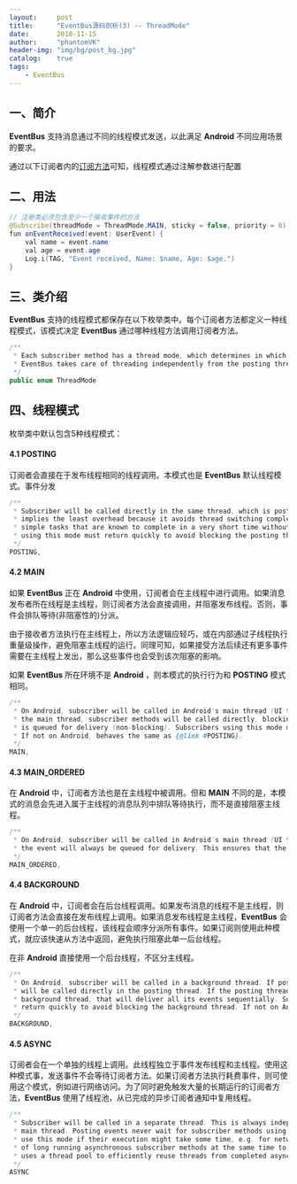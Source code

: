 ```yaml
---
layout:     post
title:      "EventBus源码剖析(3) -- ThreadMode"
date:       2018-11-15
author:     "phantomVK"
header-img: "img/bg/post_bg.jpg"
catalog:    true
tags:
    - EventBus
---
```


## 一、简介
__EventBus__ 支持消息通过不同的线程模式发送，以此满足 __Android__ 不同应用场景的要求。

通过以下订阅者内的[订阅方法](/2018/11/14/EventBus_1_Register/#21-订阅者)可知，线程模式通过注解参数进行配置

## 二、用法

```java
// 注册类必须包含至少一个接收事件的方法
@Subscribe(threadMode = ThreadMode.MAIN, sticky = false, priority = 0)
fun onEventReceived(event: UserEvent) {
    val name = event.name
    val age = event.age
    Log.i(TAG, "Event received, Name: $name, Age: $age.")
}
```

## 三、类介绍

__EventBus__ 支持的线程模式都保存在以下枚举类中。每个订阅者方法都定义一种线程模式，该模式决定 __EventBus__ 通过哪种线程方法调用订阅者方法。

```java
/**
 * Each subscriber method has a thread mode, which determines in which thread the method is to be called by EventBus.
 * EventBus takes care of threading independently from the posting thread.
 */
public enum ThreadMode
```

## 四、线程模式

枚举类中默认包含5种线程模式：

#### 4.1 POSTING

订阅者会直接在于发布线程相同的线程调用。本模式也是 __EventBus__ 默认线程模式。事件分发

```java
/**
 * Subscriber will be called directly in the same thread, which is posting the event. This is the default. Event delivery
 * implies the least overhead because it avoids thread switching completely. Thus this is the recommended mode for
 * simple tasks that are known to complete in a very short time without requiring the main thread. Event handlers
 * using this mode must return quickly to avoid blocking the posting thread, which may be the main thread.
 */
POSTING,
```

#### 4.2 MAIN

如果 __EventBus__ 正在 __Android__ 中使用，订阅者会在主线程中进行调用。如果消息发布者所在线程是主线程，则订阅者方法会直接调用，并阻塞发布线程。否则，事件会排队等待(非阻塞性的)分派。

由于接收者方法执行在主线程上，所以方法逻辑应轻巧，或在内部通过子线程执行重量级操作，避免阻塞主线程的运行。同理可知，如果接受方法后续还有更多事件需要在主线程上发出，那么这些事件也会受到该次阻塞的影响。

如果 __EventBus__ 所在环境不是 __Android__ ，则本模式的执行行为和 __POSTING__ 模式相同。

```java
/**
 * On Android, subscriber will be called in Android's main thread (UI thread). If the posting thread is
 * the main thread, subscriber methods will be called directly, blocking the posting thread. Otherwise the event
 * is queued for delivery (non-blocking). Subscribers using this mode must return quickly to avoid blocking the main thread.
 * If not on Android, behaves the same as {@link #POSTING}.
 */
MAIN,
```

#### 4.3 MAIN_ORDERED

在 __Android__ 中，订阅者方法也是在主线程中被调用。但和 __MAIN__ 不同的是，本模式的消息会先进入属于主线程的消息队列中排队等待执行，而不是直接阻塞主线程。

```java
/**
 * On Android, subscriber will be called in Android's main thread (UI thread). Different from {@link #MAIN},
 * the event will always be queued for delivery. This ensures that the post call is non-blocking.
 */
MAIN_ORDERED,
```

#### 4.4 BACKGROUND

在 __Android__ 中，订阅者会在后台线程调用。如果发布消息的线程不是主线程，则订阅者方法会直接在发布线程上调用。如果消息发布线程是主线程，__EventBus__ 会使用一个单一的后台线程，该线程会顺序分派所有事件。如果订阅则使用此种模式，就应该快速从方法中返回，避免执行阻塞此单一后台线程。

在非 __Android__ 直接使用一个后台线程，不区分主线程。

```java
/**
 * On Android, subscriber will be called in a background thread. If posting thread is not the main thread, subscriber methods
 * will be called directly in the posting thread. If the posting thread is the main thread, EventBus uses a single
 * background thread, that will deliver all its events sequentially. Subscribers using this mode should try to
 * return quickly to avoid blocking the background thread. If not on Android, always uses a background thread.
 */
BACKGROUND,
```

#### 4.5 ASYNC

订阅者会在一个单独的线程上调用。此线程独立于事件发布线程和主线程。使用这种模式事，发送事件不会等待订阅者方法。如果订阅者方法执行耗费事件，则可使用这个模式，例如进行网络访问。为了同时避免触发大量的长期运行的订阅者方法，__EventBus__ 使用了线程池，从已完成的异步订阅者通知中复用线程。

```java
/**
 * Subscriber will be called in a separate thread. This is always independent from the posting thread and the
 * main thread. Posting events never wait for subscriber methods using this mode. Subscriber methods should
 * use this mode if their execution might take some time, e.g. for network access. Avoid triggering a large number
 * of long running asynchronous subscriber methods at the same time to limit the number of concurrent threads. EventBus
 * uses a thread pool to efficiently reuse threads from completed asynchronous subscriber notifications.
 */
ASYNC
```
